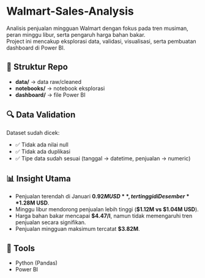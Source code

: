 # Walmart-Sales-Analysis
Analisis penjualan mingguan Walmart dengan fokus pada tren musiman, peran minggu libur, serta pengaruh harga bahan bakar.  
Project ini mencakup eksplorasi data, validasi, visualisasi, serta pembuatan dashboard di Power BI.

## 📂 Struktur Repo
- **data/** → data raw/cleaned  
- **notebooks/** → notebook eksplorasi  
- **dashboard/** → file Power BI

## 🔍 Data Validation
Dataset sudah dicek:  
- ✅ Tidak ada nilai null  
- ✅ Tidak ada duplikasi  
- ✅ Tipe data sudah sesuai (tanggal → datetime, penjualan → numeric)

## 📊 Insight Utama
- Penjualan terendah di Januari **$0.92M USD**, tertinggi di Desember **$1.28M USD**.  
- Minggu libur mendorong penjualan lebih tinggi (**$1.12M vs $1.04M USD**).  
- Harga bahan bakar mencapai **$4.47/l**, namun tidak memengaruhi tren penjualan secara signifikan.  
- Penjualan mingguan maksimum tercatat **$3.82M**.  

## 📌 Tools
- Python (Pandas)  
- Power BI  
